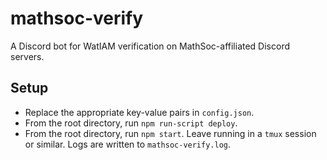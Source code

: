 # mathsoc-verify
A Discord bot for WatIAM verification on MathSoc-affiliated Discord servers.

## Setup
- Replace the appropriate key-value pairs in `config.json`.
- From the root directory, run `npm run-script deploy`.
- From the root directory, run `npm start`. Leave running in a `tmux` session or similar. Logs are written to `mathsoc-verify.log`.

